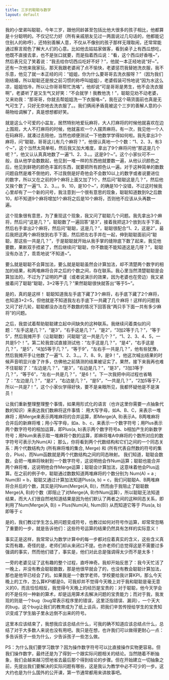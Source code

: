 ```yaml
---
title: 三岁的聪聪与数学
layout: default
---
```


我的小堂弟叫聪聪，今年三岁，跟他同龄甚至包括比他大很多的孩子相比，他都算是十分聪明的。不仅记忆力好（所有亲戚朋友见过一两面说过几句话的，他都能记住别人的称呼），还特别善解人意，不仅从不像别的孩子那样无理取闹，还常常能通过察言观色了解大人们的心意。比如他去姑姑家做客，看到桌子上有西瓜想吃，他既不直接去拿，也不是张口就要，而是指着西瓜说：“看，这个西瓜好香哦~”，然后表兄见了笑着说：“我去给你切西瓜吃好不好？”，他就一本正经地说“好~”。还有一次他来我家玩，那天我跟老婆闹了点不愉快，老婆惩罚我替她洗衣服，我不乐意，他见了就一本正经的问：“姐姐，你为什么要哥哥去洗衣服呀？”（因为我们刚结婚，所以聪聪还是按之前习惯的称呼叫姐姐），老婆假装可怜地说“因为水这么凉，姐姐怕冷，所以让你哥哥帮忙洗咯”，他却说“可是哥哥是男生，他不会洗衣服啊”，老婆听了是又生气又好笑：“不会就学！我教他洗！”，聪聪见劝不动老婆，又来劝我：“那哥哥，你就去帮姐姐洗一下衣服咯~”，我在这个萌货面前也真是无气可生了，只好无奈地去洗衣服了。。我们俩闹矛盾竟被这个三岁的善解人意的小萌物给调解了，真是想想都好笑。

就是这么个可爱的小盆友，居然特别地爱玩麻将，大人打麻将的时候他就喜欢在边上围观，大人不打麻将的时候，他就喜欢一个人摆弄麻将。有一次，我见他一个人在码麻将，就凑过去陪他，当然也顺便测试一下他数学学得如何啦。我先拿出3个麻将，问“聪聪，哥哥这儿有几个麻将？”，他很认真地一个个数：“1、2、3，有3个~”，这个当然太简单啦，然后我又加大难度，拿出了9个麻将问他“那这是几个呢？”，他又认认真真地数了一遍“1、2、3.。。这是9个~”。这个小家伙可不一般，自从他学会数数起，他见到一堆一样的东西他就要数一遍，从他认识颜色之后，他见到鲜艳的颜色丰富的东西，就要把所有颜色认一遍。对于这种简单的数数问题自然是难不倒他的，不过我倒是好奇他会不会数10以上的数字或者说要进位的数字，所以又在之前的9个麻将上面又加了1个，然后问“聪聪这是几？”，然后他又挨个数了一遍“1、2、3.。。9、10，是10个~”，的确是10个没错，不过这时候我心里却有了一个新的问号，我注意到一个很有意思的现象，聪聪知道数到9之后数10，却不知道9个麻将增加1个麻将之后是10个麻将，否则他不应该从头再数一遍。

这个现象很有意思，为了重现这个现象，我又问了聪聪几个问题。我先拿出3个麻将，然后问“这是几？”，聪聪数了一遍回答“是3”，接着我把这3个放到左手下面，然后右手拿出2个麻将，然后问“聪聪，这是几？”，聪聪很配合“1、2，这是2”，最后我把这两个麻将放到右手下面，然后把左右手并在一起，伸到聪聪面前问“聪聪，那这些一共是几？”，于是聪聪就开始从我手掌的缝隙底下数了起来，我见他要数，果断双手捂紧了，然后继续问“聪聪，你不数能不能知道这是几呀？”，聪聪没有办法了，乖乖地说“不知道~”。

要么就是聪聪不会算加法，要么就是聪聪虽然会计算加法，却不清楚两个数字的相加的结果，和两堆麻将合并之后的个数之间，存在联系。我心里当然清楚聪聪是会算加法的，不过为了证明的严谨（或者说演示的效果，因为老婆也在旁边）我又紧接着问了聪聪“聪聪，3+2等于几？”果然聪聪很快就答出“等于5~”。

是的，真的是这样！ 聪聪知道我左手底下藏了3个麻将，右手底下藏了2个麻将，也知道3+2=5，但他就是不知道我左右手底下一共藏了几个麻将！这样的问题我又问了好几轮，聪聪都没办法在不数数的情况下回答我“两只手下面一共有多少麻将”的问题。

之后，我尝试着帮助聪聪建立起中间缺失的这种联系。我继续问着类似的问题：“左手这是几？”，“是3”，“右手这是几？”，“是2”，“3加2等于几？”，“等于5”，然后我摊开手（让聪聪数）问聪聪“这一共是几个？”，“1、2、3、4、5，一共是5个！”。第二轮我尝试直接测试他：“左手这是几？”，“是4”，“右手这是几？”，“是5”，“4加5等于几？”，“等于9”，“左右手一共是几？”，他有些犹豫，然后我摊开手让他数了一遍“1、2、3.。。7、8、9，是9！”，他这次喊出结果的时候声音明显兴奋了许多，仿佛他之前猜测的结果被证实了。果然，接下来我再也难不住聪聪了：“左边是几？”，“是3”，“右边是几？”，“是3”，“3加3等于几？”，“等于6”，“左右一共是几？”，“是6！”。下一次我把中间过程也省略了：“左边是几？”，“是2”，“右边是几？”，“是5”，“一共是几？”，“2加5等于7，所以一共是7！”，这个小家伙学得好快，要不是亲眼所见，我都怀疑他是不是演员！

让我们重新整理整理整个事情，如果用形式化的语言（也许这里你需要一点抽象代数的知识）来表达我们数麻将这件事情：
用大写字母，如A、B、C，来表示一堆麻将；用Merge来表示两堆麻将的合并运算，即Merge(A, B)表示A，B两堆麻将合并后的新麻将堆；用小写字母，如a、b、c，来表示一个数字符号；用Plus表示两个数字符号的相加运算，即Plus(a, b)表示两个数字符号a、b相加产生的新数字符号；用Num来表示取一堆麻将个数的运算，即麻将堆A中麻将的个数所对应的数字符号可表示为Num(A)；
那么，你将看到两个代数结构和它们之间的一个同态关系：两个代数结构为 (所有麻将堆的集合, Merge) 和 (所有代表自然数的符号的集合，Plus)，而Num函数就是两个代数结构之间的同态映射。
我们知道，聪聪会数数，会把一堆麻将映射到一个数字符号，这说明他会作Num运算；聪聪也能合并两个麻将堆，这说明他会作Merge运算；聪聪会计算加法，这意味着他会Plus运算。在之前的例子中，聪聪通过数数知道两堆麻将的个数分别为 Num(A) = a ; Num(B) = b，聪聪又通过计算加法知道Plus(a, b) = c，我们问聪聪A、B两堆麻将合并后的个数，其实是问Num(Merge(A, B))，然而由于我阻止了聪聪数Merge(A, B)的个数（即阻止了对Merge(A, B)作Num运算），所以聪聪无法知道结果，而大人们很自然地知道结果是因为他们默认了两者之间的这种同态关系，即利用了Num(Merge(A, B)) = Plus(Num(A), Num(B)) 从而知道它等于 Plus(a, b) 即等于 c

是的，我们教过学生怎么把问题变成符号，也教过如何对符号作运算，却常常忽略了重要的一步，就是告诉他们：这些符号运算的结果仍然具有怎样的实际意义！

事实正是这样，我常常认为数学计算中的每一步都对应着真实的含义，这些含义真实而有趣，奇怪的是，老师们却从来闭口不提。也许老师们总觉得这是不需要过多强调的事实，然而他们错了，事实是，他们对此总是强调得太少而不是太多！

一旁的老婆见证了这有趣的整个过程，直呼神奇。我却开始反思了：我今天忙活了一晚上，并没有教会聪聪数数，那是他很早就会了的，也没有教会聪聪计算加法，那也是他早已经会了的。如果我是一个数学老师，学校要给我计算KPI，那么今天晚上的工作，怎么算KPI都是0。可我却并不觉得今天晚上对于我和聪聪是毫无意义的0，而且恰恰相反，我觉得今天晚上的经历是宝贵的：对于聪聪，他今天学会的不是任何一种新的算术，却是运用算术去解决问题的宝贵能力；而对于我，我发现的则是一个bug（bug常表示程序里的错误，这里泛指错误、漏洞），一个天大的bug，这个bug让我们的教育成为了纸上谈兵，把我们辛苦传授给学生的宝贵知识变成了学生脑子里永远倒不出来的符号。

这里本应该结束了，我想我应该总结点什么，可我的确不知道应该总结点什么，总结了对于大多数人来说也没有用吧。我只是在想，也许我们可以做得更耐心一点：多告诉孩子一些为什么，少告诉孩子一些怎么做。

PS：为什么我们要学习数学？因为操作数字符号可以比直接操作实物更容易。但我们操作数字，最终还是为了得到一个跟实际问题相关的结论。当然随着不断抽象，我们会越来越习惯地省去最后那个得到结论的步骤。但在开始建立一切抽象之前，先提出我们要解决的实际问题有哪些，这是我认为教学中必不可少的一步。这大约也是为什么国外的公开课，第一节通常都用来讲故事吧。

